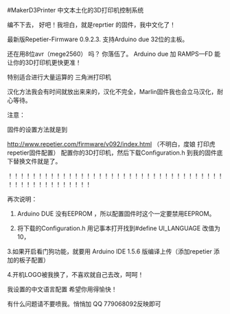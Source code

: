 #MakerD3Printer
中文本土化的3D打印机控制系统 

编不下去， 好吧！我坦白，就是reprtier 的固件，我中文化了！ 

最新版Repetier-Firmware 0.9.2.3. 支持Arduino due 32位的主板。

还在用8位avr（mege2560） 吗？ 你落伍了。 Arduino due 加 RAMPS—FD 能让你的3D打印机更快更准！

特别适合进行大量运算的 三角洲打印机

汉化方法我会有时间就放出来来的，汉化不完全，Marlin固件我也会立马汉化，耐心等待。 

注意：

固件的设置方法就是到 

http://www.repetier.com/firmware/v092/index.html 
（不明白，度娘 打印虎repetier固件配置）
配置你的3D打印机，然后下载Configuration.h 到我的固件底下替换文件就是了。 


！！！！！！！！！！！！！！！！！！！！！！！！！！！！！！！！！！！！！！！！！！！！！！！！！！

再次说明： 

1. Arduino DUE 没有EEPROM ，所以配置固件时这个一定要禁用EEPROM。 

2. 将下载的Configuration.h 用记事本打开找到#define UI_LANGUAGE 改值为10，

3.如果开启看门狗功能，就要用 Arduino IDE 1.5.6 版编译上传（添加repetier 添加的板子配置）

4.开机LOGO被我换了，不喜欢就自己去改，呵呵！

我设置的中文语言配置 希望你用得愉快！

有什么问题请不要喷我。悄悄加 QQ 779068092反映即可